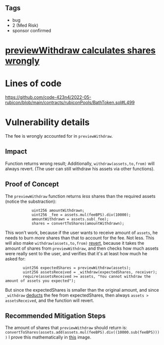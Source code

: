 ## Tags

- bug
- 2 (Med Risk)
- sponsor confirmed

# [previewWithdraw calculates shares wrongly](https://github.com/code-423n4/2022-05-rubicon-findings/issues/140) 

# Lines of code

https://github.com/code-423n4/2022-05-rubicon/blob/main/contracts/rubiconPools/BathToken.sol#L499


# Vulnerability details

The fee is wrongly accounted for in `previewWithdraw`.

## Impact
Function returns wrong result;
Additionally, `withdraw(assets,to,from)` will always revert. (The user can still withdraw his assets via other functions).

## Proof of Concept
The `previewWithdraw` function returns *less* shares than the required assets (notice the substraction):
```
            uint256 amountWithdrawn;
            uint256 _fee = assets.mul(feeBPS).div(10000);
            amountWithdrawn = assets.sub(_fee);
            shares = convertToShares(amountWithdrawn);
```
This won't work, because if the user wants to receive amount of `assets`, he needs to burn *more* shares than that to account for the fee. Not less.
This will also make `withdraw(assets,to,from)` [revert](https://github.com/code-423n4/2022-05-rubicon/blob/main/contracts/rubiconPools/BathToken.sol#L514:#L519), because it takes the amount of shares from `previewWithdraw`, and then checks how much assets were really sent to the user, and verifies that it's at least how much he asked for:
```
        uint256 expectedShares = previewWithdraw(assets);
        uint256 assetsReceived = _withdraw(expectedShares, receiver);
        require(assetsReceived >= assets, "You cannot withdraw the amount of assets you expected");
```
But since the expectedShares is smaller than the original amount, and since `_withdraw` [deducts](https://github.com/code-423n4/2022-05-rubicon/blob/main/contracts/rubiconPools/BathToken.sol#L604) the fee from expectedShares, then always `assets > assetsReceived`, and the function will revert.

## Recommended Mitigation Steps
The amount of shares that `previewWithdraw` should return is:
`convertToShares(assets.add(assets.mul(feeBPS).div((10000.sub(feeBPS))))`
I prove this mathematically in [this](https://i.ibb.co/hX41vzV/c4wd.jpg) image.

